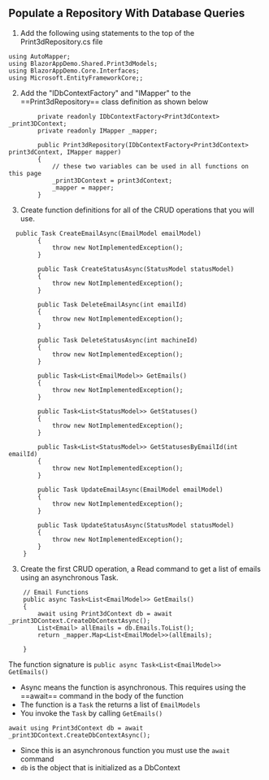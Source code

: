 ## Populate a Repository With Database Queries

 
1. Add the following using statements to the top of the Print3dRepository.cs
file

```
using AutoMapper;
using BlazorAppDemo.Shared.Print3dModels;
using BlazorAppDemo.Core.Interfaces;
using Microsoft.EntityFrameworkCore;;
```

2. Add the "IDbContextFactory" and "IMapper" to the ==Print3dRepository==
class definition as shown below

```
        private readonly IDbContextFactory<Print3dContext> _print3DContext;
        private readonly IMapper _mapper;

        public Print3dRepository(IDbContextFactory<Print3dContext> print3dContext, IMapper mapper)
        {
            // these two variables can be used in all functions on this page
            _print3DContext = print3dContext;
            _mapper = mapper;
        }
```
3. Create function definitions for all of the CRUD operations that you will use.
```
  public Task CreateEmailAsync(EmailModel emailModel)
        {
            throw new NotImplementedException();
        }

        public Task CreateStatusAsync(StatusModel statusModel)
        {
            throw new NotImplementedException();
        }

        public Task DeleteEmailAsync(int emailId)
        {
            throw new NotImplementedException();
        }

        public Task DeleteStatusAsync(int machineId)
        {
            throw new NotImplementedException();
        }

        public Task<List<EmailModel>> GetEmails()
        {
            throw new NotImplementedException();
        }

        public Task<List<StatusModel>> GetStatuses()
        {
            throw new NotImplementedException();
        }

        public Task<List<StatusModel>> GetStatusesByEmailId(int emailId)
        {
            throw new NotImplementedException();
        }

        public Task UpdateEmailAsync(EmailModel emailModel)
        {
            throw new NotImplementedException();
        }

        public Task UpdateStatusAsync(StatusModel statusModel)
        {
            throw new NotImplementedException();
        }
    }
```
3. Create the first CRUD operation, a Read command
to get a list of emails using an asynchronous Task.
```
    // Email Functions 
    public async Task<List<EmailModel>> GetEmails()
    {
        await using Print3dContext db = await _print3DContext.CreateDbContextAsync();
        List<Email> allEmails = db.Emails.ToList();
        return _mapper.Map<List<EmailModel>>(allEmails);

    }
```

The function signature is `public async Task<List<EmailModel>> GetEmails()`
* Async means the function is asynchronous. This requires using the ==await== 
command in the body of the function
* The function is a `Task` the returns a list of `EmailModels`
* You invoke the `Task` by calling `GetEmails()`

`await using Print3dContext db = await _print3DContext.CreateDbContextAsync();`
* Since this is an asynchronous function you must use the `await` command
* `db` is the object that is initialized as a DbContext



